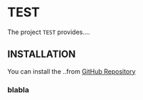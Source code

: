 # TEST
The project `TEST` provides....

## INSTALLATION
You can install the ..from [GitHub Repository](https://github.com/ykang/tsgeneration)

### blabla